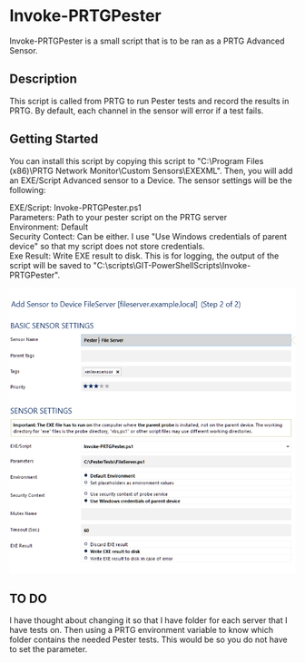 # Invoke-PRTGPester
Invoke-PRTGPester is a small script that is to be ran as a PRTG Advanced Sensor.

## Description
This script is called from PRTG to run Pester tests and record the results in PRTG. By default, each channel in the sensor will error if a test fails.

## Getting Started
You can install this script by copying this script to "C:\Program Files (x86)\PRTG Network Monitor\Custom Sensors\EXEXML". Then, you will add an EXE/Script Advanced sensor to a Device. The sensor settings will be the following:

EXE/Script: Invoke-PRTGPester.ps1  
Parameters: Path to your pester script on the PRTG server  
Environment: Default  
Security Contect: Can be either. I use "Use Windows credentials of parent device" so that my script does not store credentials.  
Exe Result: Write EXE result to disk. This is for logging, the output of the script will be saved to "C:\scripts\GIT-PowerShellScripts\Invoke-PRTGPester".  

![Alt text](Example.png?raw=true "Pester Example")

## TO DO
I have thought about changing it so that I have folder for each server that I have tests on. Then using a PRTG environment variable to know which folder contains the needed Pester tests. This would be so you do not have to set the parameter.
